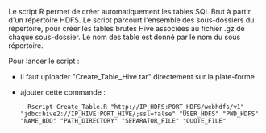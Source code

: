 Le script R permet de créer automatiquement les tables SQL Brut à partir d'un répertoire HDFS. 
Le script parcourt l'ensemble des sous-dossiers du répertoire, pour créer les tables brutes Hive associées au fichier .gz de chaque sous-dossier.
Le nom des table est donné par le nom du sous répertoire.

Pour lancer le script :
- il faut uploader "Create_Table_Hive.tar" directement sur la plate-forme
- ajouter cette commande :

        Rscript Create_Table.R "http://IP_HDFS:PORT_HDFS/webhdfs/v1" "jdbc:hive2://IP_HIVE:PORT_HIVE/;ssl=false" "USER_HDFS" "PWD_HDFS" "NAME_BDD" "PATH_DIRECTORY" "SEPARATOR_FILE" "QUOTE_FILE"
